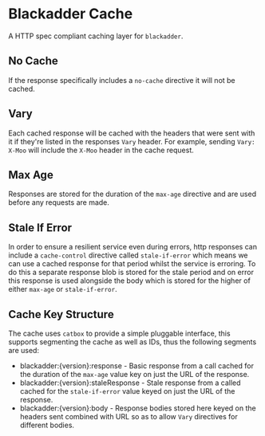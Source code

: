 # Blackadder Cache

A HTTP spec compliant caching layer for `blackadder`.

## No Cache

If the response specifically includes a `no-cache` directive it will not be cached.

## Vary

Each cached response will be cached with the headers that were sent with it if they're listed in the responses `Vary` header. For example, sending `Vary: X-Moo` will include the `X-Moo` header in the cache request.

## Max Age

Responses are stored for the duration of the `max-age` directive and are used before any requests are made.

## Stale If Error

In order to ensure a resilient service even during errors, http responses can include a `cache-control` directive called `stale-if-error` which means we can use a cached response for that period whilst the service is erroring. To do this a separate response blob is stored for the stale period and on error this response is used alongside the body which is stored for the higher of either `max-age` or `stale-if-error`.

## Cache Key Structure

The cache uses `catbox` to provide a simple pluggable interface, this supports segmenting the cache as well as IDs, thus the following segments are used:

* blackadder:{version}:response - Basic response from a call cached for the duration of the `max-age` value key on just the URL of the response.
* blackadder:{version}:staleResponse - Stale response from a called cached for the `stale-if-error` value keyed on just the URL of the response.
* blackadder:{version}:body - Response bodies stored here keyed on the headers sent combined with URL so as to allow `Vary` directives for different bodies.